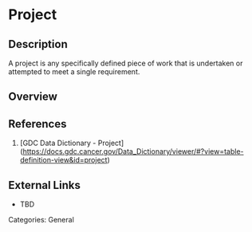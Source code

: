 # Project #
## Description ##
A project is any specifically defined piece of work that is undertaken or attempted to meet a single requirement.
## Overview ##
## References ##
1. [GDC Data Dictionary - Project] (https://docs.gdc.cancer.gov/Data_Dictionary/viewer/#?view=table-definition-view&id=project)

## External Links ##
* TBD

Categories: General
